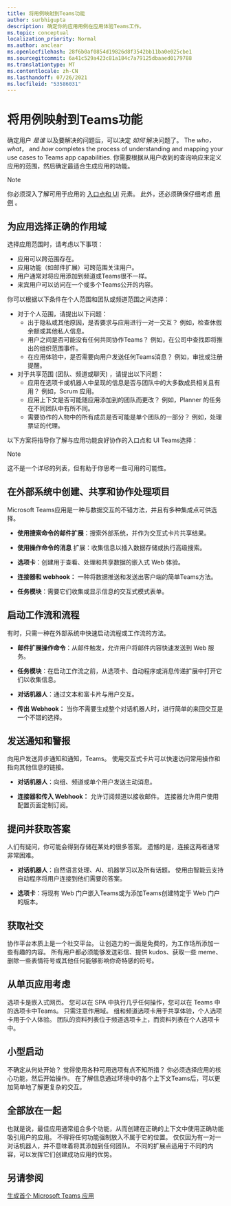 ```yaml
---
title: 将用例映射到Teams功能
author: surbhigupta
description: 确定你的应用用例在应用体验Teams工作。
ms.topic: conceptual
localization_priority: Normal
ms.author: anclear
ms.openlocfilehash: 28f6b0af0854d19826d8f3542bb11ba0e025cbe1
ms.sourcegitcommit: 6a41c529a423c81a184c7a79125dbaaed0179788
ms.translationtype: MT
ms.contentlocale: zh-CN
ms.lasthandoff: 07/26/2021
ms.locfileid: "53586031"
---
```

# <a name="map-your-use-cases-to-teams-app-capabilities"></a>将用例映射到Teams功能

确定用户 *是谁* 以及要解决的问题后，可以决定 *如何* 解决问题了。 The *who，* *what*， and *how* completes the process of understanding and mapping your use cases to Teams app capabilities. 你需要根据从用户收到的查询响应来定义应用的范围，然后确定最适合生成应用的功能。

> [!NOTE]
> 你必须深入了解可用于应用的 [入口点和 UI](../../concepts/extensibility-points.md) 元素。 此外，还必须确保仔细考虑 [用例](../../concepts/design/understand-use-cases.md) 。

## <a name="choose-the-correct-scope-for-your-app"></a>为应用选择正确的作用域

选择应用范围时，请考虑以下事项：

* 应用可以跨范围存在。
* 应用功能（如邮件扩展）可跨范围关注用户。
* 用户通常对将应用添加到频道或Teams很不一样。
* 来宾用户可以访问在一个或多个Teams公开的内容。

你可以根据以下条件在个人范围和团队或频道范围之间选择：

* 对于个人范围，请提出以下问题：
  * 出于隐私或其他原因，是否要求与应用进行一对一交互？ 例如，检查休假余额或其他私人信息。
  * 用户之间是否可能没有任何共同协作Teams？ 例如，在公司中查找即将推出的组织范围事件。
  * 在应用体验中，是否需要向用户发送任何Teams消息？ 例如，审批或注册提醒。
* 对于共享范围 (团队、频道或聊天) ，请提出以下问题：
  * 应用在选项卡或机器人中呈现的信息是否与团队中的大多数成员相关且有用？ 例如，Scrum 应用。
  * 应用上下文是否可能随应用添加到的团队而更改？ 例如，Planner 的任务在不同团队中有所不同。 
  * 需要协作的人物中的所有成员是否可能是单个团队的一部分？ 例如，处理票证的代理。

以下方案将指导你了解与应用功能良好协作的入口点和 UI Teams选择：

> [!NOTE]
> 这不是一个详尽的列表，但有助于你思考一些可用的可能性。

## <a name="create-share-and-collaborate-on-items-in-an-external-system"></a>在外部系统中创建、共享和协作处理项目

Microsoft Teams应用是一种与数据交互的不错方法，并且有多种集成点可供选择。

* **使用搜索命令的邮件扩展**：搜索外部系统，并作为交互式卡片共享结果。

* **使用操作命令的消息** 扩展：收集信息以插入数据存储或执行高级搜索。

* **选项卡**：创建用于查看、处理和共享数据的嵌入式 Web 体验。

* **连接器和 webhook：** 一种将数据推送和发送出客户端的简单Teams方法。

* **任务模块**：需要它们收集或显示信息的交互式模式表单。

## <a name="initiate-workflows-and-processes"></a>启动工作流和流程

有时，只需一种在外部系统中快速启动流程或工作流的方法。

* **邮件扩展操作命令**：从邮件触发，允许用户将邮件内容快速发送到 Web 服务。

* **任务模块**：在启动工作流之前，从选项卡、自动程序或消息传递扩展中打开它们以收集信息。

* **对话机器人**：通过文本和富卡片与用户交互。

* **传出 Webhook：** 当你不需要生成整个对话机器人时，进行简单的来回交互是一个不错的选择。

## <a name="send-notifications-and-alerts"></a>发送通知和警报

向用户发送异步通知和通知，Teams。 使用交互式卡片可以快速访问常用操作和指向其他信息的链接。

* **对话机器人**：向组、频道或单个用户发送主动消息。

* **连接器和传入 Webhook：** 允许订阅频道以接收邮件。 连接器允许用户使用配置页面定制订阅。

## <a name="ask-questions-and-get-answers"></a>提问并获取答案

人们有疑问，你可能会得到存储在某处的很多答案。 遗憾的是，连接这两者通常非常困难。

* **对话机器人**：自然语言处理、AI、机器学习以及所有话题。 使用由智能云支持自动程序将用户连接到他们需要的答案。

* **选项卡**：将现有 Web 门户嵌入Teams或为添加Teams创建特定于 Web 门户的版本。

## <a name="get-social"></a>获取社交

协作平台本质上是一个社交平台。 让创造力的一面是免费的，为工作场所添加一些有趣的内容。 所有用户都必须能够发送彩信、提供 kudos、获取一些 meme、删除一些表情符号或其他任何能够影响你奇特感的符号。

## <a name="think-in-terms-of-a-single-page-app"></a>从单页应用考虑

选项卡是嵌入式网页。 您可以在 SPA 中执行几乎任何操作，您可以在 Teams 中的选项卡中Teams。 只需注意作用域。 组和频道选项卡用于共享体验，个人选项卡用于个人体验。 团队的资料列表位于频道选项卡上，而资料列表在个人选项卡中。

## <a name="start-small"></a>小型启动

不确定从何处开始？ 觉得使用各种可用选项有点不知所措？ 你必须选择应用的核心功能，然后开始操作。 在了解信息通过环境中的各个上下文Teams后，可以更加简单地了解更复杂的交互。

## <a name="put-it-all-together"></a>全部放在一起

也就是说，最佳应用通常组合多个功能，从而创建在正确的上下文中使用正确功能吸引用户的应用。 不得将任何功能强制放入不属于它的位置。 仅仅因为有一对一对话机器人，并不意味着将其添加到任何团队。 不同的扩展点适用于不同的内容，可以发挥它们创建成功应用的优势。

## <a name="see-also"></a>另请参阅

[生成首个 Microsoft Teams 应用](../build-your-first-app/build-first-app-overview.md)

